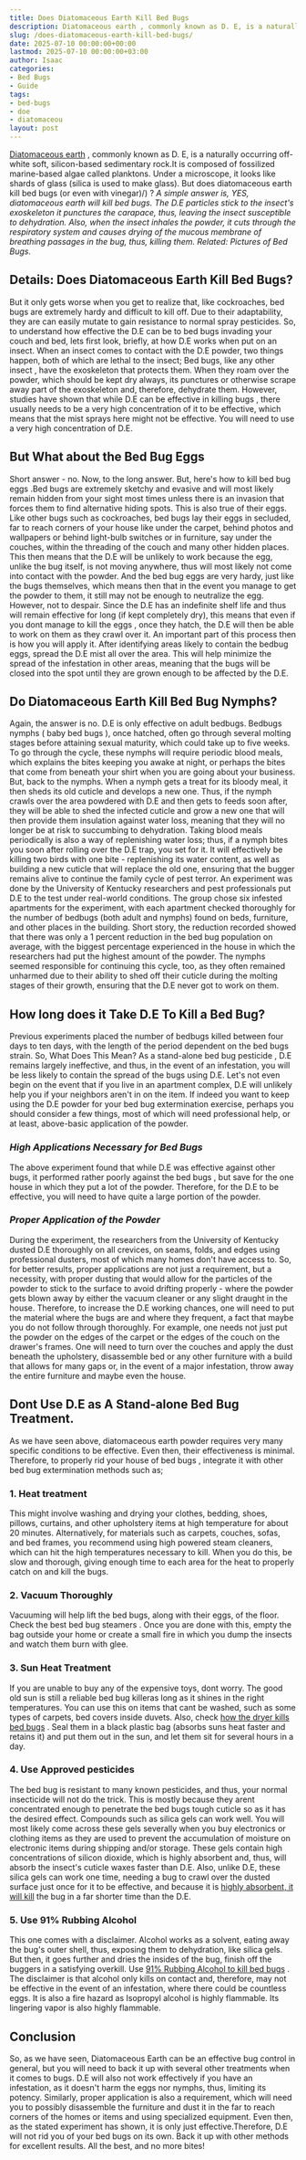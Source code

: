 ```yaml
---
title: Does Diatomaceous Earth Kill Bed Bugs
description: Diatomaceous earth , commonly known as D. E, is a naturally occurring off-white soft, silicon-based sedimentary rock.It is composed of fossilized marine-based...
slug: /does-diatomaceous-earth-kill-bed-bugs/
date: 2025-07-10 00:00:00+00:00
lastmod: 2025-07-10 00:00:00+03:00
author: Isaac
categories:
- Bed Bugs
- Guide
tags:
- bed-bugs
- doe
- diatomaceou
layout: post
---
```

[Diatomaceous earth](http://npic.orst.edu/factsheets/degen.html)
, commonly known as D. E, is a naturally occurring off-white soft, silicon-based sedimentary rock.It is composed of fossilized marine-based algae called planktons.
Under a microscope, it looks like shards of glass (silica is used to make glass). But does diatomaceous earth
kill bed bugs (or even with vinegar)/)
?
*A simple answer is, YES, diatomaceous earth will kill bed bugs. The D.E particles stick to the insect's exoskeleton it punctures the carapace, thus, leaving the insect susceptible to dehydration.*
*Also, when the insect inhales the powder, it cuts through the respiratory system and causes drying of the mucous membrane of breathing passages in the bug, thus, killing them. Related: Pictures of Bed Bugs.*

## Details: Does Diatomaceous Earth Kill Bed Bugs?
But it only gets worse when you get to realize that, like cockroaches,
bed bugs are extremely hardy and difficult to kill
off. Due to their adaptability, they are can easily mutate to gain resistance to normal spray pesticides.
So, to understand how effective the D.E can be to
bed bugs invading your couch
and bed, lets first look, briefly, at how D.E works when put on an insect.
When an insect comes to contact with the D.E powder, two things happen, both of which are lethal to the insect;
Bed bugs, like any other insect
, have the exoskeleton that protects them.
When they roam over the powder, which should be kept dry always, its punctures or otherwise scrape away part of the exoskeleton and, therefore, dehydrate them.
However, studies have shown that while D.E can be
effective in killing bugs
, there usually needs to be a very high concentration of it to be effective, which means that the mist sprays here might not be effective. You will need to use a very high concentration of D.E.
## But What about the Bed Bug Eggs
Short answer - no. Now, to the long answer. But, here's
how to kill bed bug eggs
.Bed bugs are
extremely sketchy and evasive
and will most likely remain hidden from your sight most times unless there is an invasion that forces them to find alternative hiding spots.
This is also true of their eggs. Like other bugs such as cockroaches,
bed bugs lay their eggs
in secluded, far to reach corners of your house like under the carpet, behind photos and wallpapers or behind light-bulb switches or in furniture, say under the couches, within the threading of the couch and many other hidden places.
This then means that the D.E will be unlikely to work because the egg, unlike the bug itself, is not moving anywhere, thus will most likely not come into contact with the powder.
And the
bed bug eggs
are very hardy, just like the bugs themselves, which means then that in the event you manage to get the powder to them, it still may not be enough to neutralize the egg.
However, not to despair. Since the D.E has an indefinite shelf life and thus will remain effective for long (if kept completely dry), this means that even if you dont manage to
kill the eggs
, once they hatch, the D.E will then be able to work on them as they crawl over it.
An important part of this process then is how you will apply it. After identifying areas likely to contain the bedbug eggs, spread the D.E mist all over the area.
This will help minimize the spread of the infestation in other areas, meaning that the bugs will be closed into the spot until they are grown enough to be affected by the D.E.
## Do Diatomaceous Earth Kill Bed Bug Nymphs?
Again, the answer is no. D.E is only effective on adult bedbugs. Bedbugs nymphs (
baby bed bugs
), once hatched, often go through several molting stages before attaining sexual maturity, which could take up to five weeks.
To go through the cycle, these nymphs will require periodic blood meals, which explains the bites keeping you awake at night, or perhaps the bites that come from beneath your shirt when you are going about your business.
But, back to the nymphs. When a nymph gets a treat for its bloody meal, it then sheds its old cuticle and develops a new one.
Thus, if the nymph crawls over the area powdered with D.E and then gets to feeds soon after, they will be able to shed the infected cuticle and grow a new one that will then provide them insulation against water loss, meaning that they will no longer be at risk to succumbing to dehydration.
Taking blood meals periodically is also a way of replenishing water loss; thus, if a nymph bites you soon after rolling over the D.E trap, you set for it.
It will effectively be killing two birds with one bite -
replenishing its water
content, as well as building a new cuticle that will replace the old one, ensuring that the bugger remains alive to continue the family cycle of pest terror.
An experiment was done by the University of Kentucky researchers and pest professionals put D.E to the test under real-world conditions.
The group chose six infested apartments for the experiment, with each apartment checked thoroughly for the number of bedbugs (both adult and nymphs) found on beds, furniture, and other places in the building.
Short story, the
reduction recorded showed that there was only a 1 percent reduction in the bed bug
population on average, with the biggest percentage experienced in the house in which the researchers had put the highest amount of the powder.
The nymphs seemed responsible for continuing this cycle, too, as they often remained unharmed due to their ability to shed off their cuticle during the molting stages of their growth, ensuring that the D.E never got to work on them.
## How long does it Take D.E To Kill a Bed Bug?
Previous experiments placed the number of bedbugs killed between four days to ten days, with the length of the period
dependent on the
bed bugs strain.
So, What Does This Mean? As a stand-alone
bed bug pesticide
, D.E remains largely ineffective, and thus, in the event of an infestation, you will be less likely to contain the
spread of the bugs
using D.E.
Let's not even begin on the event that if you live in an apartment complex, D.E will unlikely help you if your neighbors aren't in on the item.
If indeed you want to keep using the D.E
powder for your bed bug extermination
exercise, perhaps you should consider a few things, most of which will need professional help, or at least, above-basic application of the powder.
### *High Applications Necessary for Bed Bugs*
The above experiment found that while D.E was effective
against other bugs, it performed rather poorly against the bed bugs
, but save for the one house in which they put a lot of the powder.
Therefore, for the D.E to be effective, you will need to have quite a large portion of the powder.
### *Proper Application of the Powder*
During the experiment, the researchers from the University of Kentucky dusted D.E thoroughly on all crevices, on seams, folds, and edges using professional dusters, most of which many homes don't have access to.
So, for better results, proper applications are not just a requirement, but a necessity, with proper dusting that would allow for the particles of the powder to stick to the surface to avoid drifting properly - where the powder gets blown away by either the vacuum cleaner or any slight draught in the house.
Therefore, to increase the D.E working chances, one will need to put the material where the bugs are and where they frequent, a fact that maybe you do not follow through thoroughly.
For example, one needs not just put the
powder on the edges of the carpet
or the edges of the couch on the drawer's frames.
One will need to turn over the couches and apply the dust beneath the upholstery, disassemble bed or any other furniture with a build that allows for many gaps or, in the event of a major infestation, throw away the entire furniture and maybe even the house.
## Dont Use D.E as A Stand-alone Bed Bug Treatment.
As we have seen above,
diatomaceous earth
powder requires very many specific conditions to be effective.
Even then, their effectiveness is minimal. Therefore, to properly
rid your house of bed bugs
, integrate it with other bed bug extermination methods such as;
### 1. Heat treatment
This might involve washing and drying your clothes, bedding, shoes, pillows, curtains, and other upholstery items at high temperature for about 20 minutes.
Alternatively, for materials such as carpets, couches, sofas, and bed frames, you recommend using high powered steam cleaners, which can hit the high temperatures necessary to kill.
When you do this, be slow and thorough, giving enough time to each area for the heat to properly catch on and kill the bugs.
### 2. Vacuum Thoroughly
Vacuuming
will help lift the bed bugs, along with their eggs, of the floor. Check the
best bed bug steamers
.
Once you are done with this, empty the bag outside your home or create a small fire in which you dump the insects and watch them burn with glee.
### 3. Sun Heat Treatment
If you are unable to buy any of the expensive toys, dont worry. The good old sun is
still a reliable
bed bug killeras long as it shines in the right temperatures.
You can use this on items that cant be washed, such as some types of carpets, bed covers inside duvets. Also, check
[how the dryer kills bed bugs](https://pestpolicy.com/does-dryer-kill-bed-bugs/)
.
Seal them in a black plastic bag (absorbs suns heat faster and retains it) and put them out in the sun, and let them sit for several hours in a day.
### 4. Use Approved pesticides
The bed bug is resistant to many known pesticides, and thus,
your normal insecticide
will not do the trick. This is mostly because they arent concentrated enough to
penetrate the bed bugs
tough cuticle so as it has the desired effect.
Compounds such as silica gels can work well. You will most likely come across these gels severally when you buy electronics or clothing items as they are used to prevent the accumulation of moisture on electronic items during shipping and/or storage.
These gels contain high concentrations of silicon dioxide, which is highly absorbent and, thus, will absorb the insect's cuticle waxes faster than D.E.
Also, unlike D.E, these silica gels can work one time, needing a bug to crawl over the dusted surface just once for it to be effective, and because it is
[highly absorbent, it will kill](https://pestpolicy.com/does-salt-kill-bed-bugs/)
the bug in a far shorter time than the D.E.
### 5. Use 91% Rubbing Alcohol
This one comes with a disclaimer. Alcohol works as a solvent, eating away the bug's outer shell, thus, exposing them to dehydration, like silica gels.
But then, it goes further and dries the insides of the bug, finish off the buggers in a satisfying overkill. Use
[91% Rubbing Alcohol to kill bed bugs](https://pestpolicy.com/does-rubbing-alcohol-kill-bed-bugs/)
.
The disclaimer is that alcohol only kills on contact and, therefore, may not be effective in the event of an infestation, where there could be countless eggs.
It is also a fire hazard as Isopropyl alcohol is highly flammable. Its lingering vapor is also highly flammable.
## Conclusion
So, as we have seen,
Diatomaceous Earth can be an effective
bug control in general, but you will need to back it up with several other treatments when it comes to bugs.
D.E will also not work effectively if you have an infestation, as it doesn't harm the eggs nor nymphs, thus, limiting its potency.
Similarly, proper application is also a requirement, which will need you to possibly disassemble the furniture and dust it in the far to reach corners of the homes or items and using specialized equipment.
Even then, as the stated experiment has shown, it is only just effective.Therefore, D.E will not
rid you of your bed bugs
on its own. Back it up with other methods for excellent results.
All the best, and no more bites!
